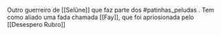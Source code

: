 Outro guerreiro de [[Selûne]] que faz parte dos #patinhas_peludas .
Tem como aliado uma fada chamada [[Fay]], que foi apriosionada pelo [[Desespero Rubro]]